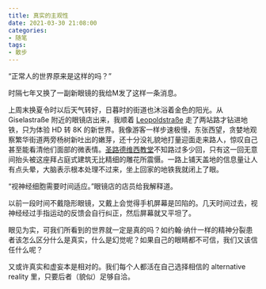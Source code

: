 ```yaml
---
title: 真实的主观性
date: 2021-03-30 21:08:00
categories:
- 随笔
tags:
- 散步
---
```


“正常人的世界原来是这样的吗？”

时隔七年又换了一副新眼镜的我给M发了这样一条消息。

上周末换夏令时以后天气转好，日暮时的街道也沐浴着金色的阳光。从 Giselastraße 附近的眼镜店出来，我顺着 [Leopoldstraße](https://www.google.com/search?q=leopoldstra%C3%9Fe&safe=active&rlz=1C5CHFA_enDE693DE693&sxsrf=ALeKk03F5bgVIR15wNEB6k4NQhxnWD38SQ:1617221170259&source=lnms&tbm=isch&sa=X&ved=2ahUKEwiagYGrqtvvAhWG3oUKHQuSCUQQ_AUoAnoECAEQBA&biw=1118&bih=585) 走了两站路才钻进地铁，只为体验 HD 转 8K 的新世界。我像游客一样步速极慢，东张西望，贪婪地观察繁华街道两旁杨树新吐出的嫩芽，还十分没礼貌地打量迎面走来路人，惊叹自己甚至能看清他们面部的微表情。[圣路德维西教堂](https://www.st-ludwig-muenchen.de/)不知路过多少回，只有这一回无意间抬头被这座拜占庭式建筑无比精细的雕花所震慑。一路上铺天盖地的信息量让人有点头晕，大脑表示根本处理不过来，坐上回家的地铁我就闭上了眼。

“视神经细胞需要时间适应。”眼镜店的店员给我解释道。

以前一段时间不戴隐形眼镜，又戴上会觉得手机屏幕是凹陷的。几天时间过去，视神经经过手指运动的反馈会自行纠正，然后屏幕就又平坦了。

眼见为实，可我们所看到的世界就一定是真的吗？如约翰·纳什一样的精神分裂患者该怎么区分什么是真实，什么是幻觉呢？如果自己的眼睛都不可信，我们又该信任什么呢？

又或许真实和虚妄本是相对的。我们每个人都活在自己选择相信的 alternative reality 里，只要后者（貌似）足够自洽。